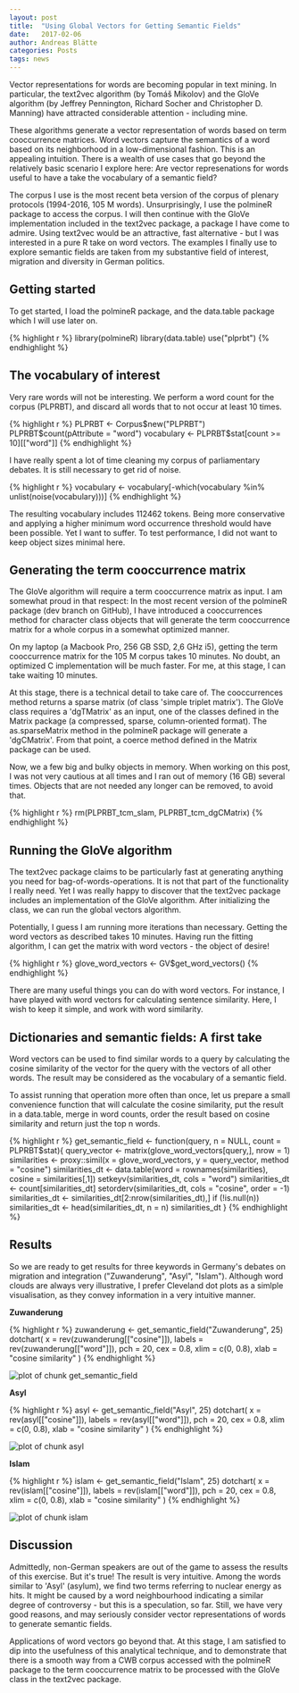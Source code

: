 ```yaml
---
layout: post
title:  "Using Global Vectors for Getting Semantic Fields"
date:   2017-02-06
author: Andreas Blätte
categories: Posts
tags: news
---
```

  
Vector representations for words are becoming popular in text mining. In particular, the text2vec algorithm (by Tomáš Mikolov) and the GloVe algorithm (by Jeffrey Pennington, Richard Socher and Christopher D. Manning) have attracted considerable attention - including mine.

These algorithms generate a vector representation of words based on term cooccurrence matrices. Word vectors capture the semantics of a word based on its neighborhood in a low-dimensional fashion. This is an appealing intuition. There is a wealth of use cases that go beyond the relatively basic scenario I explore here: Are vector represenations for words useful to have a take the vocabulary of a semantic field?

The corpus I use is the most recent beta version of the corpus of plenary protocols (1994-2016, 105 M words). Unsurprisingly, I use the polmineR package to access the corpus. I will then continue with the GloVe implementation included in the text2vec package, a package I have come to admire. Using text2vec would be an attractive, fast alternative - but I was interested in a pure R take on word vectors. The examples I finally use to explore semantic fields are taken from my substantive field of interest, migration and diversity in German politics.


Getting started
---------------

To get started, I load the polmineR package, and the data.table package which I will use later on.


{% highlight r %}
library(polmineR)
library(data.table)
use("plprbt")
{% endhighlight %}




The vocabulary of interest
--------------------------

Very rare words will not be interesting. We perform a word count for the corpus (PLPRBT), and discard all words that to not occur at least 10 times.


{% highlight r %}
PLPRBT <- Corpus$new("PLPRBT")
PLPRBT$count(pAttribute = "word")
vocabulary <- PLPRBT$stat[count >= 10][["word"]]
{% endhighlight %}

I have really spent a lot of time cleaning my corpus of parliamentary debates. It is still necessary to get rid of noise.


{% highlight r %}
vocabulary <- vocabulary[-which(vocabulary %in% unlist(noise(vocabulary)))]
{% endhighlight %}

The resulting vocabulary includes 112462 tokens. Being more conservative and applying a higher minimum word occurrence threshold would have been possible. Yet I want to suffer. To test performance, I did not want to keep object sizes minimal here.


Generating the term cooccurrence matrix
---------------------------------------

The GloVe algorithm will require a term cooccurrence matrix as input. I am somewhat proud in that respect: In the most recent version of the polmineR package (dev branch on GitHub), I have introduced a cooccurrences method for character class objects that will generate the term cooccurrence matrix for a whole corpus in a somewhat optimized manner. 



On my laptop (a Macbook Pro, 256 GB SSD, 2,6 GHz i5), getting the term cooccurrence matrix for the 105 M corpus takes 10 minutes. No doubt, an optimized C implementation will be much faster. For me, at this stage, I can take waiting 10 minutes.

At this stage, there is a technical detail to take care of. The cooccurrences method returns a sparse matrix (of class 'simple triplet matrix'). The GloVe class requires a 'dgTMatrix' as an input, one of the classes defined in the Matrix package (a compressed, sparse, column-oriented format). The as.sparseMatrix method in the polmineR package will generate a 'dgCMatrix'. From that point, a coerce method defined in the Matrix package can be used.



Now, we a few big and bulky objects in memory. When working on this post, I was not very cautious at all times and I ran out of memory (16 GB) several times. Objects that are not needed any longer can be removed, to avoid that.


{% highlight r %}
rm(PLPRBT_tcm_slam, PLPRBT_tcm_dgCMatrix)
{% endhighlight %}


Running the GloVe algorithm
---------------------------

The text2vec package claims to be particularly fast at generating anything you need for bag-of-words-operations. It is not that part of the functionality I really need. Yet I was really happy to discover that the text2vec package includes an implementation of the GloVe algorithm. After initializing the class, we can run the global vectors algorithm.




Potentially, I guess I am running more iterations than necessary. Getting the word vectors as described takes 10 minutes. Having run the fitting algorithm, I can get the matrix with word vectors - the object of desire!


{% highlight r %}
glove_word_vectors <- GV$get_word_vectors()
{% endhighlight %}



There are many useful things you can do with word vectors. For instance, I have played with word vectors for calculating sentence similarity. Here, I wish to keep it simple, and work with word similarity.


Dictionaries and semantic fields: A first take
----------------------------------------------



Word vectors can be used to find similar words to a query by calculating the cosine similarity of the vector for the query with the vectors of all other words. The result may be considered as the vocabulary of a semantic field.

To assist running that operation more often than once, let us prepare a small convenience function that will calculate the cosine similarity, put the result in a data.table, merge in word counts, order the result based on cosine similarity and return just the top n words.



{% highlight r %}
get_semantic_field <- function(query, n = NULL, count = PLPRBT$stat){
  query_vector <- matrix(glove_word_vectors[query,], nrow = 1)
  similarities <- proxy::simil(x = glove_word_vectors, y = query_vector, method = "cosine")
  similarities_dt <- data.table(word = rownames(similarities), cosine = similarities[,1])
  setkeyv(similarities_dt, cols = "word")
  similarities_dt <- count[similarities_dt]
  setorderv(similarities_dt, cols = "cosine", order = -1)
  similarities_dt <- similarities_dt[2:nrow(similarities_dt),]
  if (!is.null(n)) similarities_dt <- head(similarities_dt, n = n)
  similarities_dt
}
{% endhighlight %}


Results
-------

So we are ready to get results for three keywords in Germany's debates on migration and integration ("Zuwanderung", "Asyl", "Islam"). Although word clouds are always very illustrative, I prefer Cleveland dot plots as a simlple visualisation, as they convey information in a very intuitive manner.

**Zuwanderung**


{% highlight r %}
zuwanderung <- get_semantic_field("Zuwanderung", 25)
dotchart(
  x = rev(zuwanderung[["cosine"]]),
  labels = rev(zuwanderung[["word"]]),
  pch = 20, cex = 0.8, xlim = c(0, 0.8),
  xlab = "cosine similarity"
  )
{% endhighlight %}

![plot of chunk get_semantic_field](/assets/2017-02-04-GlobalVectors/get_semantic_field-1.png)


**Asyl**


{% highlight r %}
asyl <- get_semantic_field("Asyl", 25)
dotchart(
  x = rev(asyl[["cosine"]]),
  labels = rev(asyl[["word"]]),
  pch = 20, cex = 0.8, xlim = c(0, 0.8),
  xlab = "cosine similarity"
  )
{% endhighlight %}

![plot of chunk asyl](/assets/2017-02-04-GlobalVectors/asyl-1.png)


**Islam**


{% highlight r %}
islam <- get_semantic_field("Islam", 25)
dotchart(
  x = rev(islam[["cosine"]]), labels = rev(islam[["word"]]),
  pch = 20, cex = 0.8, xlim = c(0, 0.8),
  xlab = "cosine similarity"
  )
{% endhighlight %}

![plot of chunk islam](/assets/2017-02-04-GlobalVectors/islam-1.png)

Discussion
----------

Admittedly, non-German speakers are out of the game to assess the results of this exercise. But it's true! The result is very intuitive. Among the words similar to 'Asyl' (asylum), we find two terms referring to nuclear energy as hits. It might be caused by a word neighbourhood indicating a similar degree of controversy - but this is a speculation, so far. Still, we have very good reasons, and may seriously consider vector representations of words to generate semantic fields.

Applications of word vectors go beyond that. At this stage, I am satisfied to dip into the usefulness of this analytical technique, and to demonstrate that there is a smooth way from a CWB corpus accessed with the polmineR package to the term cooccurrence matrix to be processed with the GloVe class in the text2vec package.
